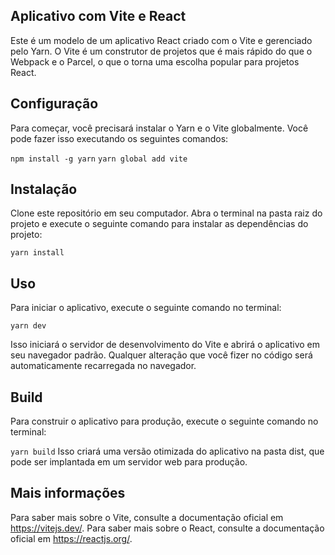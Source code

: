 ## Aplicativo com Vite e React

Este é um modelo de um aplicativo React criado com o Vite e gerenciado pelo Yarn. O Vite é um construtor de projetos que é mais rápido do que o Webpack e o Parcel, o que o torna uma escolha popular para projetos React.

## Configuração

Para começar, você precisará instalar o Yarn e o Vite globalmente. Você pode fazer isso executando os seguintes comandos:

`npm install -g yarn`
`yarn global add vite`

## Instalação

Clone este repositório em seu computador.
Abra o terminal na pasta raiz do projeto e execute o seguinte comando para instalar as dependências do projeto:

`yarn install`

## Uso

Para iniciar o aplicativo, execute o seguinte comando no terminal:

`yarn dev`

Isso iniciará o servidor de desenvolvimento do Vite e abrirá o aplicativo em seu navegador padrão. Qualquer alteração que você fizer no código será automaticamente recarregada no navegador.

## Build

Para construir o aplicativo para produção, execute o seguinte comando no terminal:

`yarn build`
Isso criará uma versão otimizada do aplicativo na pasta dist, que pode ser implantada em um servidor web para produção.

## Mais informações

Para saber mais sobre o Vite, consulte a documentação oficial em https://vitejs.dev/. Para saber mais sobre o React, consulte a documentação oficial em https://reactjs.org/.
